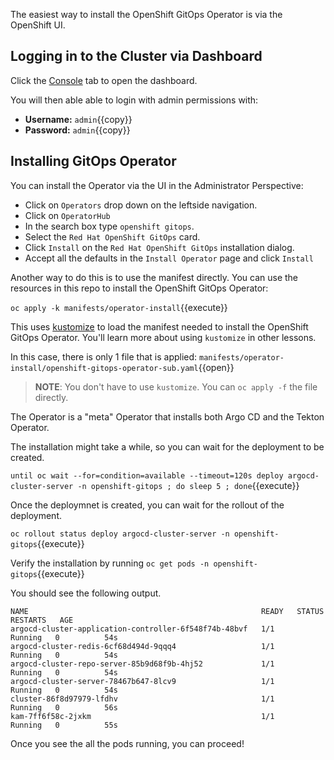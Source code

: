 The easiest way to install the OpenShift GitOps Operator is via the
OpenShift UI.


## Logging in to the Cluster via Dashboard

Click the [Console](https://console-openshift-console-[[HOST_SUBDOMAIN]]-443-[[KATACODA_HOST]].environments.katacoda.com) tab to open the dashboard. 

You will then able able to login with admin permissions with:

* **Username:** ``admin``{{copy}}
* **Password:** ``admin``{{copy}}

## Installing GitOps Operator

You can install the Operator via the UI in the Administrator Perspective:

* Click on `Operators` drop down on the leftside navigation.
* Click on `OperatorHub`
* In the search box type `openshift gitops`.
* Select the `Red Hat OpenShift GitOps` card.
* Click `Install` on the `Red Hat OpenShift GitOps` installation dialog.
* Accept all the defaults in the `Install Operator` page and click `Install`

Another way to do this is to use the manifest directly. You can use the
resources in this repo to install the OpenShift GitOps Operator:

`oc apply -k manifests/operator-install`{{execute}}


This uses [kustomize](https://kustomize.io/) to load the manifest needed to install the OpenShift GitOps Operator. You'll learn more about using `kustomize` in other lessons. 

In this case, there is only 1 file that is applied: `manifests/operator-install/openshift-gitops-operator-sub.yaml`{{open}}

>  **NOTE**: You don't have to use `kustomize`. You can `oc apply -f` the file directly.

The Operator is a "meta" Operator that installs both Argo CD and
the Tekton Operator.

The installation might take a while, so you can wait for the
deployment to be created.

`until oc wait --for=condition=available --timeout=120s deploy argocd-cluster-server -n openshift-gitops ; do sleep 5 ; done`{{execute}}

Once the deploymnet is created, you can wait for the rollout
of the deployment.

`oc rollout status deploy argocd-cluster-server -n openshift-gitops`{{execute}}

Verify the installation by running `oc get pods -n openshift-gitops`{{execute}}

You should see the following output.

```shell
NAME                                                    READY   STATUS    RESTARTS   AGE
argocd-cluster-application-controller-6f548f74b-48bvf   1/1     Running   0          54s
argocd-cluster-redis-6cf68d494d-9qqq4                   1/1     Running   0          54s
argocd-cluster-repo-server-85b9d68f9b-4hj52             1/1     Running   0          54s
argocd-cluster-server-78467b647-8lcv9                   1/1     Running   0          54s
cluster-86f8d97979-lfdhv                                1/1     Running   0          56s
kam-7ff6f58c-2jxkm                                      1/1     Running   0          55s
```

Once you see the all the pods running, you can proceed!